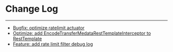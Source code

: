 # Change Log
---

- [Bugfix: optimize ratelimit actuator](https://github.com/Tencent/spring-cloud-tencent/pull/420)
- [Optimize: add EncodeTransferMedataRestTemplateInterceptor to RestTemplate](https://github.com/Tencent/spring-cloud-tencent/pull/440)
- [Feature: add rate limit filter debug log](https://github.com/Tencent/spring-cloud-tencent/pull/437)